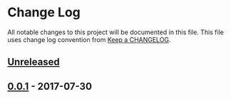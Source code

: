 # Change Log
All notable changes to this project will be documented in this file.
This file uses change log convention from [Keep a CHANGELOG](http://keepachangelog.com).

## [Unreleased]

## [0.0.1] - 2017-07-30

[Unreleased]: https://github.com/labpositiva/ansible-role-python/compare/0.0.1...HEAD
[0.0.1]: https://github.com/labpositiva/ansible-role-python/compare/0.0.0...0.0.1

[CHANGELOG.md]: CHANGELOG.md
[CONTRIBUTING.md]: CONTRIBUTING.md
[LICENCE.md]: LICENCE.md
[README.md]: README.md
